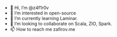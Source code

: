 - 👋 Hi, I’m @z4f1r0v
- 👀 I’m interested in open-source
- 🌱 I’m currently learning Laminar.
- 💞️ I’m looking to collaborate on Scala, ZIO, Spark.
- 📫 How to reach me zafirov.me

<!---
z4f1r0v/z4f1r0v is a ✨ special ✨ repository because its `README.md` (this file) appears on your GitHub profile.
You can click the Preview link to take a look at your changes.
--->

